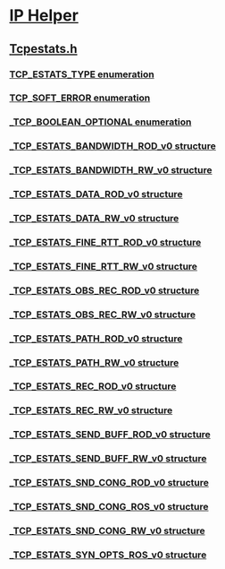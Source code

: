 # [IP Helper](../_iphlp/index.md)
## [Tcpestats.h](index.md)
### [TCP_ESTATS_TYPE enumeration](../tcpestats/ne-tcpestats-tcp_estats_type.md)
### [TCP_SOFT_ERROR enumeration](../tcpestats/ne-tcpestats-tcp_soft_error.md)
### [_TCP_BOOLEAN_OPTIONAL enumeration](../tcpestats/ne-tcpestats-_tcp_boolean_optional.md)
### [_TCP_ESTATS_BANDWIDTH_ROD_v0 structure](../tcpestats/ns-tcpestats-_tcp_estats_bandwidth_rod_v0.md)
### [_TCP_ESTATS_BANDWIDTH_RW_v0 structure](../tcpestats/ns-tcpestats-_tcp_estats_bandwidth_rw_v0.md)
### [_TCP_ESTATS_DATA_ROD_v0 structure](../tcpestats/ns-tcpestats-_tcp_estats_data_rod_v0.md)
### [_TCP_ESTATS_DATA_RW_v0 structure](../tcpestats/ns-tcpestats-_tcp_estats_data_rw_v0.md)
### [_TCP_ESTATS_FINE_RTT_ROD_v0 structure](../tcpestats/ns-tcpestats-_tcp_estats_fine_rtt_rod_v0.md)
### [_TCP_ESTATS_FINE_RTT_RW_v0 structure](../tcpestats/ns-tcpestats-_tcp_estats_fine_rtt_rw_v0.md)
### [_TCP_ESTATS_OBS_REC_ROD_v0 structure](../tcpestats/ns-tcpestats-_tcp_estats_obs_rec_rod_v0.md)
### [_TCP_ESTATS_OBS_REC_RW_v0 structure](../tcpestats/ns-tcpestats-_tcp_estats_obs_rec_rw_v0.md)
### [_TCP_ESTATS_PATH_ROD_v0 structure](../tcpestats/ns-tcpestats-_tcp_estats_path_rod_v0.md)
### [_TCP_ESTATS_PATH_RW_v0 structure](../tcpestats/ns-tcpestats-_tcp_estats_path_rw_v0.md)
### [_TCP_ESTATS_REC_ROD_v0 structure](../tcpestats/ns-tcpestats-_tcp_estats_rec_rod_v0.md)
### [_TCP_ESTATS_REC_RW_v0 structure](../tcpestats/ns-tcpestats-_tcp_estats_rec_rw_v0.md)
### [_TCP_ESTATS_SEND_BUFF_ROD_v0 structure](../tcpestats/ns-tcpestats-_tcp_estats_send_buff_rod_v0.md)
### [_TCP_ESTATS_SEND_BUFF_RW_v0 structure](../tcpestats/ns-tcpestats-_tcp_estats_send_buff_rw_v0.md)
### [_TCP_ESTATS_SND_CONG_ROD_v0 structure](../tcpestats/ns-tcpestats-_tcp_estats_snd_cong_rod_v0.md)
### [_TCP_ESTATS_SND_CONG_ROS_v0 structure](../tcpestats/ns-tcpestats-_tcp_estats_snd_cong_ros_v0.md)
### [_TCP_ESTATS_SND_CONG_RW_v0 structure](../tcpestats/ns-tcpestats-_tcp_estats_snd_cong_rw_v0.md)
### [_TCP_ESTATS_SYN_OPTS_ROS_v0 structure](../tcpestats/ns-tcpestats-_tcp_estats_syn_opts_ros_v0.md)
